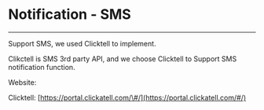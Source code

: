 # Notification - SMS

---

Support SMS, we used Clicktell to implement.

Clikctell is SMS 3rd party API, and we choose Clicktell to Support SMS notification function.

Website:

Clicktell: [https://portal.clickatell.com/\#/](https://portal.clickatell.com/#/)





